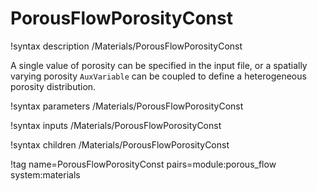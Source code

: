 # PorousFlowPorosityConst

!syntax description /Materials/PorousFlowPorosityConst

A single value of porosity can be specified in the input file, or a spatially
varying porosity `AuxVariable` can be coupled to define a heterogeneous
porosity distribution.

!syntax parameters /Materials/PorousFlowPorosityConst

!syntax inputs /Materials/PorousFlowPorosityConst

!syntax children /Materials/PorousFlowPorosityConst

!tag name=PorousFlowPorosityConst pairs=module:porous_flow system:materials

